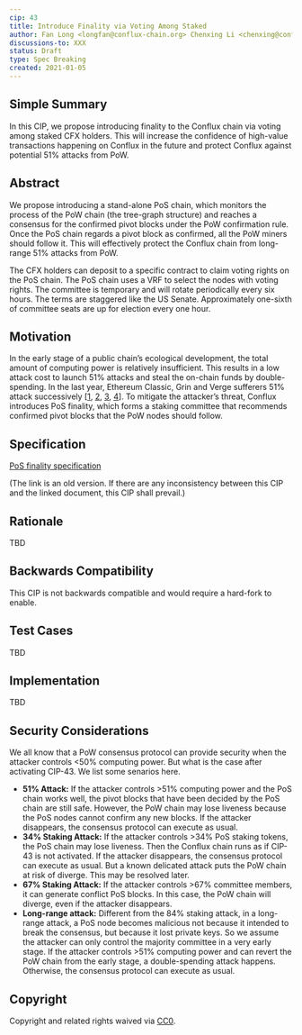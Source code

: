 ```yaml
---
cip: 43
title: Introduce Finality via Voting Among Staked
author: Fan Long <longfan@conflux-chain.org> Chenxing Li <chenxing@conflux-chain.org>
discussions-to: XXX
status: Draft
type: Spec Breaking
created: 2021-01-05
---
```


<!--You can leave these HTML comments in your merged CIP and delete the visible duplicate text guides, they will not appear and may be helpful to refer to if you edit it again. This is the suggested template for new CIPs. Note that a CIP number will be assigned by an editor. When opening a pull request to submit your CIP, please use an abbreviated title in the filename, `CIP-draft_title_abbrev.md`. The title should be 44 characters or less.-->

## Simple Summary

In this CIP, we propose introducing finality to the Conflux chain via voting among staked CFX holders. This will increase the confidence of high-value transactions happening on Conflux in the future and protect Conflux against potential 51% attacks from PoW.

## Abstract
We propose introducing a stand-alone PoS chain, which monitors the process of the PoW chain (the tree-graph structure) and reaches a consensus for the confirmed pivot blocks under the PoW confirmation rule. Once the PoS chain regards a pivot block as confirmed, all the PoW miners should follow it. This will effectively protect the Conflux chain from long-range 51% attacks from PoW.

The CFX holders can deposit to a specific contract to claim voting rights on the PoS chain. The PoS chain uses a VRF to select the nodes with voting rights. The committee is temporary and will rotate periodically every six hours. The terms are staggered like the US Senate. Approximately one-sixth of committee seats are up for election every one hour.

## Motivation

In the early stage of a public chain’s ecological development, the total amount of computing power is relatively insufficient. This results in a low attack cost to launch 51% attacks and steal the on-chain funds by double-spending. In the last year, Ethereum Classic, Grin and Verge sufferers 51% attack successively [[1](https://www.coindesk.com/markets/2020/08/29/ethereum-classic-hit-by-third-51-attack-in-a-month/), [2](https://www.coindesk.com/markets/2020/08/29/ethereum-classic-hit-by-third-51-attack-in-a-month/), [3](https://www.coindesk.com/markets/2020/11/08/privacy-coin-grin-is-victim-of-51-attack/), [4](https://news.bitcoin.com/privacy-coin-verge-third-51-attack-200-days-xvg-transactions-erased/)]. To mitigate the attacker’s threat, Conflux introduces PoS finality, which forms a staking committee that recommends confirmed pivot blocks that the PoW nodes should follow.

## Specification

[PoS finality specification](https://github.com/ChenxingLi/pos-finalization/blob/main/pos-finality-spec.pdf)

(The link is an old version. If there are any inconsistency between this CIP and the linked document, this CIP shall prevail.)

## Rationale

TBD

## Backwards Compatibility

This CIP is not backwards compatible and would require a hard-fork to enable.

## Test Cases

TBD

## Implementation

TBD

## Security Considerations

We all know that a PoW consensus protocol can provide security when the attacker controls <50% computing power. But what is the case after activating CIP-43. We list some senarios here. 

- **51% Attack:** If the attacker controls >51% computing power and the PoS chain works well, the pivot blocks that
have been decided by the PoS chain are still safe. However, the PoW chain may lose liveness because the PoS nodes
cannot confirm any new blocks. If the attacker disappears, the consensus protocol can execute as usual.
- **34% Staking Attack:** If the attacker controls >34% PoS staking tokens, the PoS chain may lose liveness. Then
the Conflux chain runs as if CIP-43 is not activated. If the attacker disappears, the consensus protocol can execute as usual. But a known delicated attack puts the PoW chain at risk of diverge. This may be resolved later. 
- **67% Staking Attack:**  If the attacker controls >67% committee members, it can generate conflict PoS blocks. In this case, the PoW chain will diverge, even if the attacker disappears.
- **Long-range attack:** Different from the 84% staking attack, in a long-range attack, a PoS node becomes malicious
not because it intended to break the consensus, but because it lost private keys. So we assume the attacker can only
control the majority committee in a very early stage. If the attacker controls >51% computing power and can revert
the PoW chain from the early stage, a double-spending attack happens. Otherwise, the consensus protocol can execute
as usual.

## Copyright
Copyright and related rights waived via [CC0](https://creativecommons.org/publicdomain/zero/1.0/).
